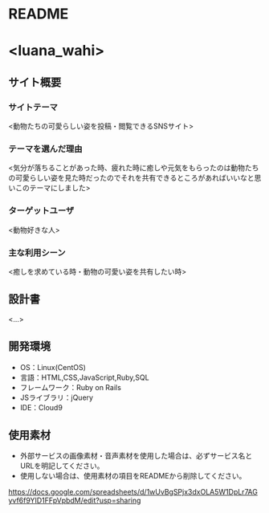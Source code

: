 # README

# <luana_wahi>

## サイト概要
### サイトテーマ
<動物たちの可愛らしい姿を投稿・閲覧できるSNSサイト>

### テーマを選んだ理由
<気分が落ちることがあった時、疲れた時に癒しや元気をもらったのは動物たちの可愛らしい姿を見た時だったのでそれを共有できるところがあればいいなと思いこのテーマにしました>

### ターゲットユーザ
<動物好きな人>

### 主な利用シーン
<癒しを求めている時・動物の可愛い姿を共有したい時>

## 設計書
<...>

## 開発環境
- OS：Linux(CentOS)
- 言語：HTML,CSS,JavaScript,Ruby,SQL
- フレームワーク：Ruby on Rails
- JSライブラリ：jQuery
- IDE：Cloud9

## 使用素材
- 外部サービスの画像素材・音声素材を使用した場合は、必ずサービス名とURLを明記してください。
- 使用しない場合は、使用素材の項目をREADMEから削除してください。

https://docs.google.com/spreadsheets/d/1wUvBgSPjx3dxOLA5W1DpLr7AGyvf6f9YID1FFpVpbdM/edit?usp=sharing
